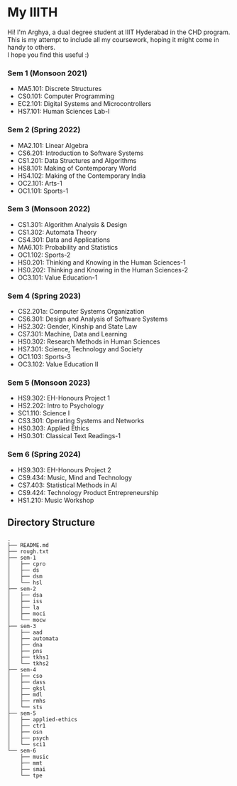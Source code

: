 # My IIITH
Hi! I'm Arghya, a dual degree student at IIIT Hyderabad in the CHD program. This is my attempt to include all my coursework, hoping it might come in handy to others. <br>
I hope you find this useful :)

### Sem 1 (Monsoon 2021)
- MA5.101:	Discrete Structures
- CS0.101:	Computer Programming
- EC2.101:	Digital Systems and Microcontrollers
- HS7.101:	Human Sciences Lab-I

### Sem 2 (Spring 2022)
- MA2.101:	Linear Algebra
- CS6.201:	Introduction to Software Systems
- CS1.201:	Data Structures and Algorithms
- HS8.101:	Making of Contemporary World
- HS4.102:	Making of the Contemporary India
- OC2.101:	Arts-1
- OC1.101:	Sports-1

### Sem 3 (Monsoon 2022)
- CS1.301:	Algorithm Analysis & Design
- CS1.302:	Automata Theory
- CS4.301:	Data and Applications
- MA6.101:	Probability and Statistics	
- OC1.102:	Sports-2
- HS0.201:	Thinking and Knowing in the Human Sciences-1
- HS0.202:	Thinking and Knowing in the Human Sciences-2
- OC3.101:	Value Education-1

### Sem 4 (Spring 2023)
- CS2.201a: Computer Systems Organization
- CS6.301: Design and Analysis of Software Systems
- HS2.302: Gender, Kinship and State Law
- CS7.301: Machine, Data and Learning
- HS0.302: Research Methods in Human Sciences
- HS7.301: Science, Technology and Society
- OC1.103: Sports-3
- OC3.102: Value Education II

### Sem 5 (Monsoon 2023)
- HS9.302:	EH-Honours Project 1
- HS2.202:	Intro to Psychology
- SC1.110:	Science I
- CS3.301:	Operating Systems and Networks
- HS0.303:	Applied Ethics
- HS0.301:	Classical Text Readings-1

### Sem 6 (Spring 2024)
- HS9.303:	EH-Honours Project 2
- CS9.434:  Music, Mind and Technology
- CS7.403:	Statistical Methods in AI
- CS9.424:	Technology Product Entrepreneurship
- HS1.210:	Music Workshop


## Directory Structure
```
.
├── README.md
├── rough.txt
├── sem-1
│   ├── cpro
│   ├── ds
│   ├── dsm
│   └── hsl
├── sem-2
│   ├── dsa
│   ├── iss
│   ├── la
│   ├── moci
│   └── mocw
├── sem-3
│   ├── aad
│   ├── automata
│   ├── dna
│   ├── pns
│   ├── tkhs1
│   └── tkhs2
├── sem-4
│   ├── cso
│   ├── dass
│   ├── gksl
│   ├── mdl
│   ├── rmhs
│   └── sts
├── sem-5
│   ├── applied-ethics
│   ├── ctr1
│   ├── osn
│   ├── psych
│   └── sci1
└── sem-6
    ├── music
    ├── mmt
    ├── smai
    └── tpe
```